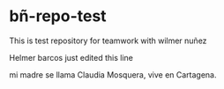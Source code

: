 # bñ-repo-test

This is test repository for teamwork with wilmer nuñez

Helmer barcos just edited this line

mi madre se llama Claudia Mosquera, vive en Cartagena.